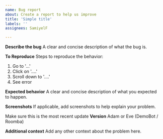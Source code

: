 ```yaml
---
name: Bug report
about: Create a report to help us improve
title: 'Simple title'
labels: ''
assignees: SamiyelF

---
```


**Describe the bug**
A clear and concise description of what the bug is.

**To Reproduce**
Steps to reproduce the behavior:
1. Go to '...'
2. Click on '....'
3. Scroll down to '....'
4. See error

**Expected behavior**
A clear and concise description of what you expected to happen.

**Screenshots**
If applicable, add screenshots to help explain your problem.

Make sure this is the most recent update
**Version**
Adam or Eve (DemoBot / Roomba)

**Additional context**
Add any other context about the problem here.

